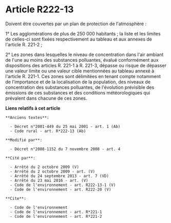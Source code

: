 # Article R222-13

Doivent être couvertes par un plan de protection de l'atmosphère :

1° Les agglomérations de plus de 250 000 habitants ; la liste et les limites de celles-ci sont fixées respectivement au
tableau et aux annexes de l'article R. 221-2 ;

2° Les zones dans lesquelles le niveau de concentration dans l'air ambiant de l'une au moins des substances polluantes,
évalué conformément aux dispositions des articles R. 221-1 à R. 221-3, dépasse ou risque de dépasser une valeur limite ou une
valeur cible mentionnées au tableau annexé à l'article R. 221-1. Ces zones sont délimitées en tenant compte notamment de
l'importance et de la localisation de la population, des niveaux de concentration des substances polluantes, de l'évolution
prévisible des émissions de ces substances et des conditions météorologiques qui prévalent dans chacune de ces zones.

**Liens relatifs à cet article**

	**Anciens textes**:

	  - Décret n°2001-449 du 25 mai 2001 - art. 1 (Ab)
	  - Code rural - art. R*222-13 (Ab)

	**Modifié par**:

	  - Décret n°2008-1152 du 7 novembre 2008 - art. 4

	**Cité par**:

	  - Arrêté du 2 octobre 2009 (V)
	  - Arrêté du 2 octobre 2009 - art. (V)
	  - Arrêté du 24 septembre 2013 - art. 7 (VD)
	  - Arrêté du 23 mai 2016 - art. (V)
	  - Code de l'environnement - art. R222-13-1 (V)
	  - Code de l'environnement - art. R222-20 (V)

	**Cite**:

	  - Code de l'environnement
	  - Code de l'environnement - art. R*221-1
	  - Code de l'environnement - art. R*221-2
